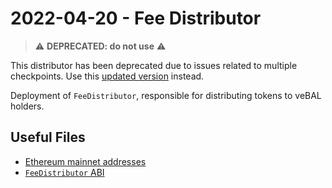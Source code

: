 # 2022-04-20 - Fee Distributor

> ⚠️ **DEPRECATED: do not use** ⚠️
>
This distributor has been deprecated due to issues related to multiple checkpoints. Use this [updated version](../../20220714-fee-distributor-v2) instead.


Deployment of `FeeDistributor`, responsible for distributing tokens to veBAL holders.

## Useful Files

- [Ethereum mainnet addresses](./output/mainnet.json)
- [`FeeDistributor` ABI](./abi/FeeDistributor.json)
